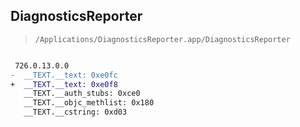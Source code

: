 ## DiagnosticsReporter

> `/Applications/DiagnosticsReporter.app/DiagnosticsReporter`

```diff

 726.0.13.0.0
-  __TEXT.__text: 0xe0fc
+  __TEXT.__text: 0xe0f8
   __TEXT.__auth_stubs: 0xce0
   __TEXT.__objc_methlist: 0x180
   __TEXT.__cstring: 0xd03

```

